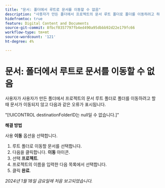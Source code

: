 ```yaml
---
title: "문서: 폴더에서 루트로 문서를 이동할 수 없음"
description: "사용자가 만든 폴더에서 프로젝트의 문서 루트 폴더로 폴더를 이동하려고 하면 문서가 이동되지 않고 오류가 표시됩니다."
hidefromtoc: true
feature: Digital Content and Documents
source-git-commit: 8fbcf0357797fb4ed490a95dbbb92d22e179fc66
workflow-type: tm+mt
source-wordcount: '121'
ht-degree: 4%

---
```



# 문서: 폴더에서 루트로 문서를 이동할 수 없음

사용자가 사용자가 만든 폴더에서 프로젝트의 문서 루트 폴더로 폴더를 이동하려고 할 때 문서가 이동되지 않고 다음과 같은 오류가 표시됩니다.

&quot;[!UICONTROL destinationFolderlD는 null일 수 없습니다.]&quot;

**해결 방법**

사용 **이동** 옵션을 선택합니다.

1. 루트 폴더로 이동할 문서를 선택합니다.
1. 다음을 클릭합니다. **이동** 아이콘.
1. 선택 **프로젝트**.
1. 프로젝트의 이름을 입력한 다음 목록에서 선택합니다.
1. 클릭 **완료**.

_2024년 1월 18일 금요일에 처음 보고되었습니다._

